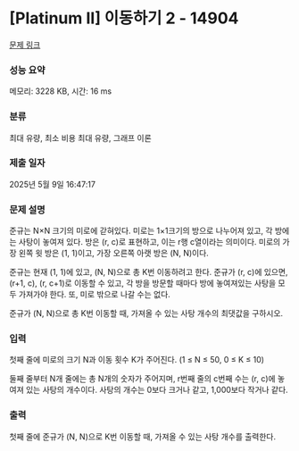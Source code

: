 # [Platinum II] 이동하기 2 - 14904 

[문제 링크](https://www.acmicpc.net/problem/14904) 

### 성능 요약

메모리: 3228 KB, 시간: 16 ms

### 분류

최대 유량, 최소 비용 최대 유량, 그래프 이론

### 제출 일자

2025년 5월 9일 16:47:17

### 문제 설명

<p>준규는 N×N 크기의 미로에 갇혀있다. 미로는 1×1크기의 방으로 나누어져 있고, 각 방에는 사탕이 놓여져 있다. 방은 (r, c)로 표현하고, 이는 r행 c열이라는 의미이다. 미로의 가장 왼쪽 윗 방은 (1, 1)이고, 가장 오른쪽 아랫 방은 (N, N)이다.</p>

<p>준규는 현재 (1, 1)에 있고, (N, N)으로 총 K번 이동하려고 한다. 준규가 (r, c)에 있으면, (r+1, c), (r, c+1)로 이동할 수 있고, 각 방을 방문할 때마다 방에 놓여져있는 사탕을 모두 가져가야 한다. 또, 미로 밖으로 나갈 수는 없다.</p>

<p>준규가 (N, N)으로 총 K번 이동할 때, 가져올 수 있는 사탕 개수의 최댓값을 구하시오.</p>

### 입력 

 <p>첫째 줄에 미로의 크기 N과 이동 횟수 K가 주어진다. (1 ≤ N ≤ 50, 0 ≤ K ≤ 10)</p>

<p>둘째 줄부터 N개 줄에는 총 N개의 숫자가 주어지며, r번째 줄의 c번째 수는 (r, c)에 놓여져 있는 사탕의 개수이다. 사탕의 개수는 0보다 크거나 같고, 1,000보다 작거나 같다.</p>

### 출력 

 <p>첫째 줄에 준규가 (N, N)으로 K번 이동할 때, 가져올 수 있는 사탕 개수를 출력한다.</p>

